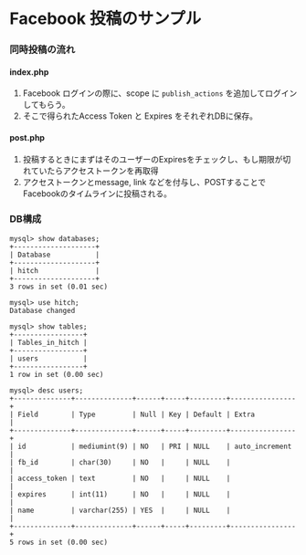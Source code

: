 # Facebook 投稿のサンプル

### 同時投稿の流れ

#### index.php

1. Facebook ログインの際に、scope に `publish_actions` を追加してログインしてもらう。
1. そこで得られたAccess Token と Expires をそれぞれDBに保存。

#### post.php

1. 投稿するときにまずはそのユーザーのExpiresをチェックし、もし期限が切れていたらアクセストークンを再取得
1. アクセストークンとmessage, link などを付与し、POSTすることでFacebookのタイムラインに投稿される。


### DB構成

```
mysql> show databases;
+--------------------+
| Database           |
+--------------------+
| hitch              |
+--------------------+
3 rows in set (0.01 sec)

mysql> use hitch;
Database changed

mysql> show tables;
+-----------------+
| Tables_in_hitch |
+-----------------+
| users           |
+-----------------+
1 row in set (0.00 sec)

mysql> desc users;
+--------------+--------------+------+-----+---------+----------------+
| Field        | Type         | Null | Key | Default | Extra          |
+--------------+--------------+------+-----+---------+----------------+
| id           | mediumint(9) | NO   | PRI | NULL    | auto_increment |
| fb_id        | char(30)     | NO   |     | NULL    |                |
| access_token | text         | NO   |     | NULL    |                |
| expires      | int(11)      | NO   |     | NULL    |                |
| name         | varchar(255) | YES  |     | NULL    |                |
+--------------+--------------+------+-----+---------+----------------+
5 rows in set (0.00 sec)
```


